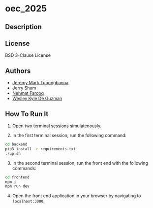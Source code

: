 # oec_2025

## Description

## License

BSD 3-Clause License

## Authors

- [Jeremy Mark Tubongbanua](github.com/JeremyTubongbanua)
- [Jerry Shum](github.com/jerryshun)
- [Nehmat Farooq](github.com/Neh2332)
- [Wesley Kyle De Guzman](github.com/)

## How To Run It

1. Open two terminal sessions simulatenously.

2. In the first terminal session, run the following command:

```bash
cd backend
pip3 install -r requirements.txt
./up.sh
```

3. In the second terminal session, run the front end with the following commands:

```bash
cd frontend
npm i
npm run dev
```

4. Open the front end application in your browser by navigating to `localhost:3000`.

